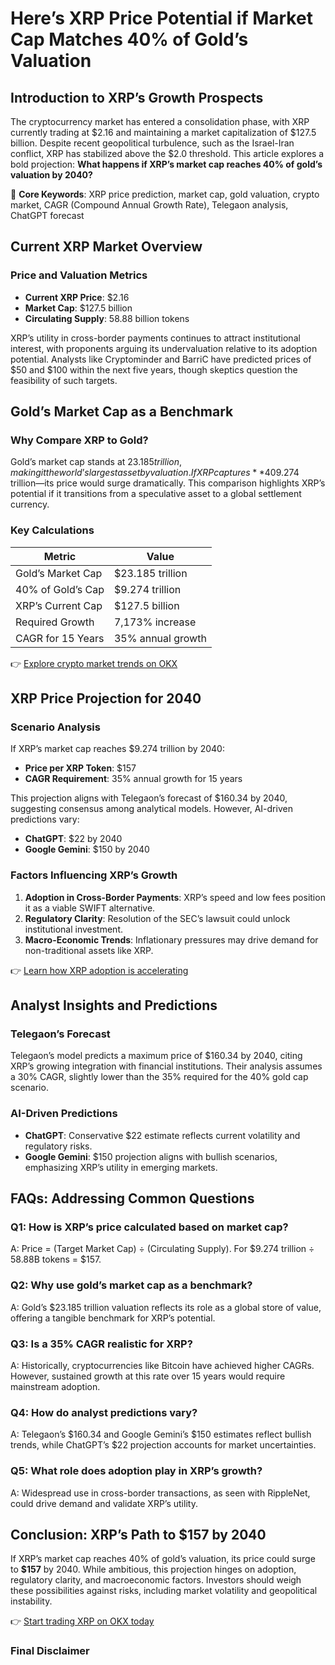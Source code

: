 # Here’s XRP Price Potential if Market Cap Matches 40% of Gold’s Valuation  

## Introduction to XRP’s Growth Prospects  

The cryptocurrency market has entered a consolidation phase, with XRP currently trading at $2.16 and maintaining a market capitalization of $127.5 billion. Despite recent geopolitical turbulence, such as the Israel-Iran conflict, XRP has stabilized above the $2.0 threshold. This article explores a bold projection: **What happens if XRP’s market cap reaches 40% of gold’s valuation by 2040?**  

🔑 **Core Keywords**: XRP price prediction, market cap, gold valuation, crypto market, CAGR (Compound Annual Growth Rate), Telegaon analysis, ChatGPT forecast  

## Current XRP Market Overview  

### Price and Valuation Metrics  
- **Current XRP Price**: $2.16  
- **Market Cap**: $127.5 billion  
- **Circulating Supply**: 58.88 billion tokens  

XRP’s utility in cross-border payments continues to attract institutional interest, with proponents arguing its undervaluation relative to its adoption potential. Analysts like Cryptominder and BarriC have predicted prices of $50 and $100 within the next five years, though skeptics question the feasibility of such targets.  

## Gold’s Market Cap as a Benchmark  

### Why Compare XRP to Gold?  
Gold’s market cap stands at $23.185 trillion, making it the world’s largest asset by valuation. If XRP captures **40% of this value**—$9.274 trillion—its price would surge dramatically. This comparison highlights XRP’s potential if it transitions from a speculative asset to a global settlement currency.  

### Key Calculations  
| Metric                | Value                  |  
|-----------------------|------------------------|  
| Gold’s Market Cap     | $23.185 trillion       |  
| 40% of Gold’s Cap     | $9.274 trillion        |  
| XRP’s Current Cap     | $127.5 billion         |  
| Required Growth       | 7,173% increase        |  
| CAGR for 15 Years     | 35% annual growth      |  

👉 [Explore crypto market trends on OKX](https://bit.ly/okx-bonus)  

## XRP Price Projection for 2040  

### Scenario Analysis  
If XRP’s market cap reaches $9.274 trillion by 2040:  
- **Price per XRP Token**: $157  
- **CAGR Requirement**: 35% annual growth for 15 years  

This projection aligns with Telegaon’s forecast of $160.34 by 2040, suggesting consensus among analytical models. However, AI-driven predictions vary:  
- **ChatGPT**: $22 by 2040  
- **Google Gemini**: $150 by 2040  

### Factors Influencing XRP’s Growth  
1. **Adoption in Cross-Border Payments**: XRP’s speed and low fees position it as a viable SWIFT alternative.  
2. **Regulatory Clarity**: Resolution of the SEC’s lawsuit could unlock institutional investment.  
3. **Macro-Economic Trends**: Inflationary pressures may drive demand for non-traditional assets like XRP.  

👉 [Learn how XRP adoption is accelerating](https://bit.ly/okx-bonus)  

## Analyst Insights and Predictions  

### Telegaon’s Forecast  
Telegaon’s model predicts a maximum price of $160.34 by 2040, citing XRP’s growing integration with financial institutions. Their analysis assumes a 30% CAGR, slightly lower than the 35% required for the 40% gold cap scenario.  

### AI-Driven Predictions  
- **ChatGPT**: Conservative $22 estimate reflects current volatility and regulatory risks.  
- **Google Gemini**: $150 projection aligns with bullish scenarios, emphasizing XRP’s utility in emerging markets.  

## FAQs: Addressing Common Questions  

### Q1: How is XRP’s price calculated based on market cap?  
A: Price = (Target Market Cap) ÷ (Circulating Supply). For $9.274 trillion ÷ 58.88B tokens = $157.  

### Q2: Why use gold’s market cap as a benchmark?  
A: Gold’s $23.185 trillion valuation reflects its role as a global store of value, offering a tangible benchmark for XRP’s potential.  

### Q3: Is a 35% CAGR realistic for XRP?  
A: Historically, cryptocurrencies like Bitcoin have achieved higher CAGRs. However, sustained growth at this rate over 15 years would require mainstream adoption.  

### Q4: How do analyst predictions vary?  
A: Telegaon’s $160.34 and Google Gemini’s $150 estimates reflect bullish trends, while ChatGPT’s $22 projection accounts for market uncertainties.  

### Q5: What role does adoption play in XRP’s growth?  
A: Widespread use in cross-border transactions, as seen with RippleNet, could drive demand and validate XRP’s utility.  

## Conclusion: XRP’s Path to $157 by 2040  

If XRP’s market cap reaches 40% of gold’s valuation, its price could surge to **$157** by 2040. While ambitious, this projection hinges on adoption, regulatory clarity, and macroeconomic factors. Investors should weigh these possibilities against risks, including market volatility and geopolitical instability.  

👉 [Start trading XRP on OKX today](https://bit.ly/okx-bonus)  

### Final Disclaimer  